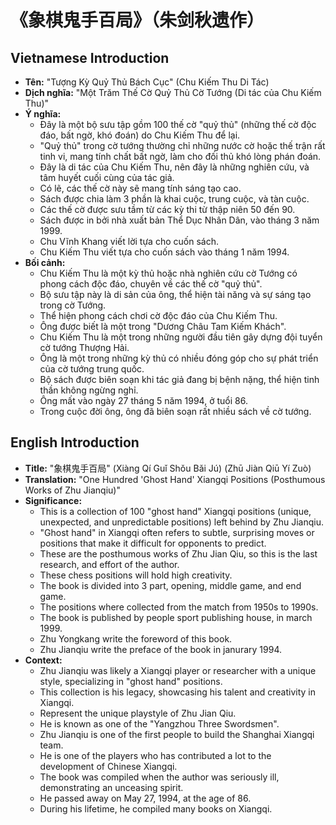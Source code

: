 # 《象棋鬼手百局》（朱剑秋遗作）

## Vietnamese Introduction

* **Tên:** "Tượng Kỳ Quỷ Thủ Bách Cục" (Chu Kiếm Thu Di Tác)
* **Dịch nghĩa:** "Một Trăm Thế Cờ Quỷ Thủ Cờ Tướng (Di tác của Chu Kiếm Thu)"
* **Ý nghĩa:**
    * Đây là một bộ sưu tập gồm 100 thế cờ "quỷ thủ" (những thế cờ độc đáo, bất ngờ, khó đoán) do Chu Kiếm Thu để lại.
    * "Quỷ thủ" trong cờ tướng thường chỉ những nước cờ hoặc thế trận rất tinh vi, mang tính chất bất ngờ, làm cho đối thủ khó lòng phán đoán.
    * Đây là di tác của Chu Kiếm Thu, nên đây là những nghiên cứu, và tâm huyết cuối cùng của tác giả.
    * Có lẽ, các thế cờ này sẽ mang tính sáng tạo cao.
    * Sách được chia làm 3 phần là khai cuộc, trung cuộc, và tàn cuộc.
    * Các thế cờ được sưu tầm từ các kỳ thi từ thập niên 50 đến 90.
    * Sách được in bởi nhà xuất bản Thể Dục Nhân Dân, vào tháng 3 năm 1999.
    * Chu Vĩnh Khang viết lời tựa cho cuốn sách.
    * Chu Kiếm Thu viết tựa cho cuốn sách vào tháng 1 năm 1994.
* **Bối cảnh:**
    * Chu Kiếm Thu là một kỳ thủ hoặc nhà nghiên cứu cờ Tướng có phong cách độc đáo, chuyên về các thế cờ "quỷ thủ".
    * Bộ sưu tập này là di sản của ông, thể hiện tài năng và sự sáng tạo trong cờ Tướng.
    * Thể hiện phong cách chơi cờ độc đáo của Chu Kiếm Thu.
    * Ông được biết là một trong "Dương Châu Tam Kiếm Khách".
    * Chu Kiếm Thu là một trong những người đầu tiên gây dựng đội tuyển cờ tướng Thượng Hải.
    * Ông là một trong những kỳ thủ có nhiều đóng góp cho sự phát triển của cờ tướng trung quốc.
    * Bộ sách được biên soạn khi tác giả đang bị bệnh nặng, thể hiện tinh thần không ngừng nghỉ.
    * Ông mất vào ngày 27 tháng 5 năm 1994, ở tuổi 86.
    * Trong cuộc đời ông, ông đã biên soạn rất nhiều sách về cờ tướng.

## English Introduction

* **Title:** "象棋鬼手百局" (Xiàng Qí Guǐ Shǒu Bǎi Jú) (Zhū Jiàn Qiū Yí Zuò)
* **Translation:** "One Hundred 'Ghost Hand' Xiangqi Positions (Posthumous Works of Zhu Jianqiu)"
* **Significance:**
    * This is a collection of 100 "ghost hand" Xiangqi positions (unique, unexpected, and unpredictable positions) left behind by Zhu Jianqiu.
    * "Ghost hand" in Xiangqi often refers to subtle, surprising moves or positions that make it difficult for opponents to predict.
    * These are the posthumous works of Zhu Jian Qiu, so this is the last research, and effort of the author.
    * These chess positions will hold high creativity.
    * The book is divided into 3 part, opening, middle game, and end game.
    * The positions where collected from the match from 1950s to 1990s.
    * The book is published by people sport publishing house, in march 1999.
    * Zhu Yongkang write the foreword of this book.
    * Zhu Jianqiu write the preface of the book in janurary 1994.
* **Context:**
    * Zhu Jianqiu was likely a Xiangqi player or researcher with a unique style, specializing in "ghost hand" positions.
    * This collection is his legacy, showcasing his talent and creativity in Xiangqi.
    * Represent the unique playstyle of Zhu Jian Qiu.
    * He is known as one of the "Yangzhou Three Swordsmen".
    * Zhu Jianqiu is one of the first people to build the Shanghai Xiangqi team.
    * He is one of the players who has contributed a lot to the development of Chinese Xiangqi.
    * The book was compiled when the author was seriously ill, demonstrating an unceasing spirit.
    * He passed away on May 27, 1994, at the age of 86.
    * During his lifetime, he compiled many books on Xiangqi.